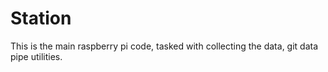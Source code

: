 # Station

This is the main raspberry pi code, tasked with collecting the data, git data pipe utilities.
